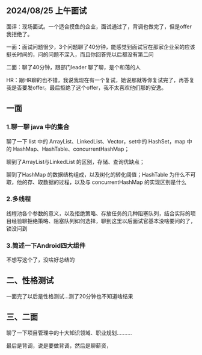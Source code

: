 ## 2024/08/25 上午面试

面评：现场面试。一个适合摸鱼的企业，面试通过了，背调也做完了，但是offer 我拒绝了。

一面：面试问题很少，3个问题聊了40分钟，能感觉到面试官在那家企业呆的应该挺长时间的，问的问题不深入，而且你回答完以后都没有第二问

二面：聊了40分钟，跟部门leader 聊了聊，是个和蔼的人

HR：跟HR聊的也不错，我说我现在有一个复试，她说那就等你复试完了，再答复我是否要发offer。最后拒绝了这个offer，我不太喜欢他们那的安逸。

## 一面

### 1.聊一聊 java 中的集合

聊了一下 list 中的 ArrayList、LinkedList、Vector，set中的 HashSet，map 中的 HashMap、HashTable、concurrentHashMap；

聊到了ArrayList与LinkedList 的区别，存储、查询优缺点；

聊到了HashMap 的数据结构组成，以及树化的转化阈值；HashTable 为什么不可取，他的存、取数据的过程，以及与 concurrentHashMap 的实现区别是什么

### 2.多线程

线程池各个参数的意义，以及拒绝策略、存放任务的几种阻塞队列，结合实际的项目经验聊拒绝策略、阻塞队列如何选择，聊到这里以后面试官基本没啥要问的了，锁没问到

### 3.简述一下Android四大组件

不想写这个了，没啥好总结的

## 二、性格测试

一面完了以后是性格测试...测了20分钟也不知道啥结果

## 三、二面

聊了一下项目管理中的十大知识领域、职业规划..........

最后是背调，说是要做背调，然后是聊薪资，